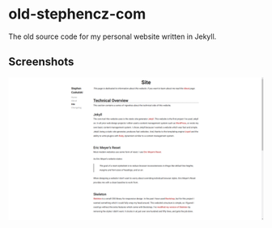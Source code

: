 # old-stephencz-com
The old source code for my personal website written in Jekyll.

## Screenshots
![Screenshot](screenshot.png?raw=true "Screenshot of website")
